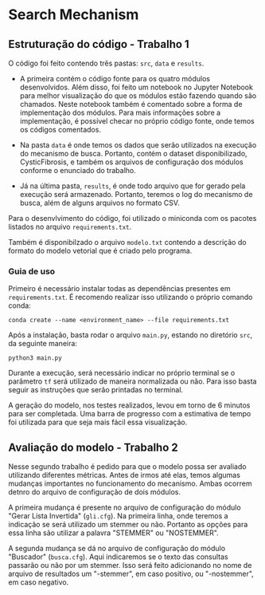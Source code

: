 # Search Mechanism

## Estruturação do código - Trabalho 1

O código foi feito contendo três pastas: `src`, `data` e `results`. 

* A primeira contém o código fonte para os quatro módulos desenvolvidos. Além disso, foi feito um notebook no Jupyter Notebook para melhor visualização do que os módulos estão fazendo quando são chamados. Neste notebook também é comentado sobre a forma de implementação dos módulos. Para mais informações sobre a implementação, é possível checar no próprio código fonte, onde temos os códigos comentados. 

* Na pasta `data` é onde temos os dados que serão utilizados na execução do mecanismo de busca. Portanto, contém o dataset disponibilizado, CysticFibrosis, e também os arquivos de configuração dos módulos conforme o enunciado do trabalho. 

* Já na última pasta, `results`, é onde todo arquivo que for gerado pela execução será armazenado. Portanto, teremos o log do mecanismo de busca, além de alguns arquivos no formato CSV.

Para o desenvlvimento do código, foi utilizado o miniconda com os pacotes listados no arquivo `requirements.txt`.

Também é disponibilzado o arquivo `modelo.txt` contendo a descrição do formato do modelo vetorial que é criado pelo programa.

### Guia de uso

Primeiro é necessário instalar todas as dependências presentes em `requirements.txt`. É recomendo realizar isso utilizando o próprio comando conda:

```shell
conda create --name <environment_name> --file requirements.txt
```

Após a instalação, basta rodar o arquivo `main.py`, estando no diretório `src`, da seguinte maneira:

```shell
python3 main.py
```

Durante a execução, será necessário indicar no próprio terminal se o parâmetro `tf` será utilizado de maneira normalizada ou não. Para isso basta seguir as instruções que serão printadas no terminal.

A geração do modelo, nos testes realizados, levou em torno de 6 minutos para ser completada. Uma barra de progresso com a estimativa de tempo foi utilizada para que seja mais fácil essa visualização. 

## Avaliação do modelo - Trabalho 2

Nesse segundo trabalho é pedido para que o modelo possa ser avaliado utilizando diferentes métricas. Antes de irmos até elas, temos algumas mudanças importantes no funcionamento do mecanismo. Ambas ocorrem detnro do arquivo de configuração de dois módulos. 

A primeira mudança é presente no arquivo de configuração do módulo "Gerar Lista Invertida" (`gli.cfg`). Na primeira linha, onde teremos a indicação se será utilizado um stemmer ou não. Portanto as opções para essa linha são utilizar a palavra "STEMMER" ou "NOSTEMMER".

A segunda mudança se dá no arquivo de configuração do módulo "Buscador" (`busca.cfg`). Aqui indicaremos se o texto das consultas passarão ou não por um stemmer. Isso será feito adicionando no nome de arquivo de resultados um "-stemmer", em caso positivo, ou "-nostemmer", em caso negativo.